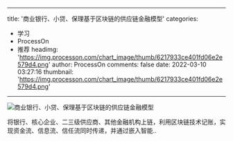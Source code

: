 
---
title: '商业银行、小贷、保理基于区块链的供应链金融模型'
categories: 
 - 学习
 - ProcessOn
 - 推荐
headimg: 'https://img.processon.com/chart_image/thumb/6217933ce401fd06e2e579d4.png'
author: ProcessOn
comments: false
date: 2022-03-10 03:27:16
thumbnail: 'https://img.processon.com/chart_image/thumb/6217933ce401fd06e2e579d4.png'
---

<div>   
<img class="thumb" alt="商业银行、小贷、保理基于区块链的供应链金融模型" src="https://img.processon.com/chart_image/thumb/6217933ce401fd06e2e579d4.png" referrerpolicy="no-referrer">
<p>将银行、核心企业、二三级供应商、其他金融机构上链，利用区块链技术记账，实现资金流、信息流、信任流同时传递，并通过嵌入智能..</p>  
</div>
            